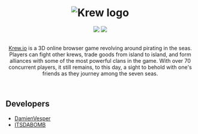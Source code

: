 <h1 align="center">
    <img src="https://krew.io/assets/img/logos/logo.png" alt="Krew logo" />
</h1>

<!-- Social Badges -->
<div align="center">
    <a href="https://discord.gg/KsDXQAH9Z2"><img src="https://img.shields.io/badge/discord-%235865F2?style=for-the-badge&logo=discord&logoColor=white" /></a>
    <a href="https://reddit.com/r/krewio"><img src="https://img.shields.io/badge/reddit-%23FF4500?style=for-the-badge&logo=reddit&logoColor=white"></a>
</div>
<br />

<!-- Description -->
<p align="center">
    <a href="https://krew.io">Krew.io</a> is a 3D online browser game revolving around pirating in the seas. Players can fight other krews, trade goods from island to island, and form alliances with some of the most powerful clans in the game. With over 70 concurrent players, it still remains, to this day, a sight to behold with one's friends as they journey among the seven seas.
</p>
<br />

## Developers
 - [DamienVesper](https://github.com/DamienVesper)
 - [ITSDABOMB](https://github.com/Itsdabombgit)
